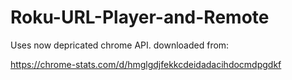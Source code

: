 # Roku-URL-Player-and-Remote


Uses now depricated chrome API.
downloaded from:

https://chrome-stats.com/d/hmglgdjfekkcdeidadacihdocmdpgdkf
